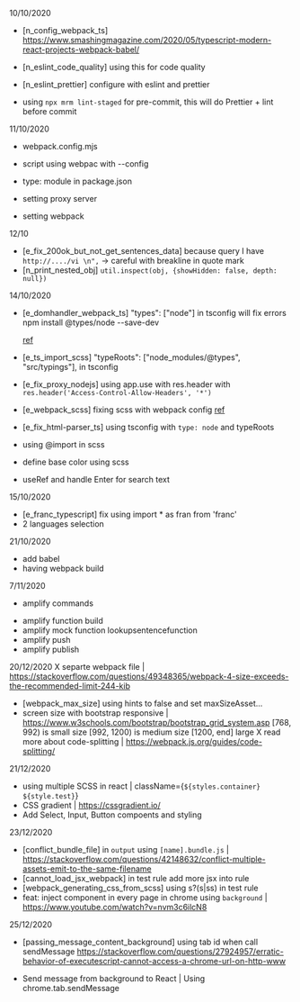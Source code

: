 10/10/2020

- [n_config_webpack_ts]
  https://www.smashingmagazine.com/2020/05/typescript-modern-react-projects-webpack-babel/

- [n_eslint_code_quality] using this for code quality
- [n_eslint_prettier] configure with eslint and prettier
- using `npx mrm lint-staged` for pre-commit, this will do Prettier + lint before commit

11/10/2020

- webpack.config.mjs
- script using webpac with --config
- type: module in package.json

- setting proxy server
- setting webpack

12/10

- [e_fix_200ok_but_not_get_sentences_data]
  because query I have `http://..../vi \n",` -> careful with breakline in quote mark
- [n_print_nested_obj]
  `util.inspect(obj, {showHidden: false, depth: null})`

14/10/2020

- [e_domhandler_webpack_ts]
  "types": ["node"] in tsconfig will fix errors
  npm install @types/node --save-dev

  [ref](https://stackoverflow.com/questions/54232428/cannot-find-type-definition-file-for-node-in-typescript-react-app)

- [e_ts_import_scss]
  "typeRoots": ["node_modules/@types", "src/typings"],
  in tsconfig

- [e_fix_proxy_nodejs] using app.use with res.header with ` res.header('Access-Control-Allow-Headers', '*')`

- [e_webpack_scss] fixing scss with webpack config
  [ref](https://medium.com/better-programming/how-to-set-up-a-react-project-using-webpack-typescript-and-sass-74914421158a)

- [e_fix_html-parser_ts] using tsconfig with `type: node` and typeRoots

- using @import in scss
- define base color using scss
- useRef and handle Enter for search text

15/10/2020

- [e_franc_typescript] fix using import \* as fran from 'franc'
- 2 languages selection

21/10/2020

- add babel
- having webpack build

7/11/2020

- amplify commands

* amplify function build
* amplify mock function lookupsentencefunction
* amplify push
* amplify publish

20/12/2020
X separte webpack file | https://stackoverflow.com/questions/49348365/webpack-4-size-exceeds-the-recommended-limit-244-kib
- [webpack_max_size] using hints to false and set maxSizeAsset...
- screen size with bootstrap responsive | https://www.w3schools.com/bootstrap/bootstrap_grid_system.asp
  [768, 992) is small size
  [992, 1200) is medium size
  [1200, end] large
X read more about code-splitting | https://webpack.js.org/guides/code-splitting/

21/12/2020
- using multiple SCSS in react | className={`${styles.container} ${style.test}`}
- CSS gradient | https://cssgradient.io/
- Add Select, Input, Button compoents and styling

23/12/2020
- [conflict_bundle_file] in `output` using `[name].bundle.js` |
https://stackoverflow.com/questions/42148632/conflict-multiple-assets-emit-to-the-same-filename
- [cannot_load_jsx_webpack] in test rule add more jsx into rule
- [webpack_generating_css_from_scss] using s?(s|ss) in test rule
- feat: inject component in every page in chrome using `background` | https://www.youtube.com/watch?v=nvm3c6ilcN8

25/12/2020
- [passing_message_content_background] using tab id when call sendMessage
https://stackoverflow.com/questions/27924957/erratic-behavior-of-executescript-cannot-access-a-chrome-url-on-http-www

- Send message from background to React | Using chrome.tab.sendMessage